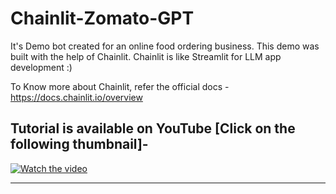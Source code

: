 # Chainlit-Zomato-GPT

It's Demo bot created for an online food ordering business.
This demo was built with the help of Chainlit.
Chainlit is like Streamlit for LLM app development :)

To Know more about Chainlit, refer the official docs - https://docs.chainlit.io/overview

## Tutorial is available on YouTube [Click on the following thumbnail]-

[![Watch the video](https://img.youtube.com/vi/_S3usFpVJOM/maxresdefault.jpg)](https://www.youtube.com/watch?v=_S3usFpVJOM)

---
